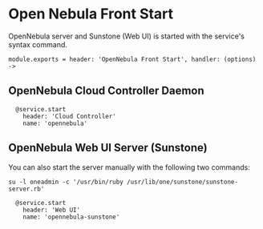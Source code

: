 
# Open Nebula Front Start

OpenNebula server and Sunstone (Web UI) is started with the service's syntax command.

    module.exports = header: 'OpenNebula Front Start', handler: (options) ->

## OpenNebula Cloud Controller Daemon

      @service.start
        header: 'Cloud Controller'
        name: 'opennebula'

## OpenNebula Web UI Server (Sunstone)

You can also start the server manually with the following two commands:

```
su -l oneadmin -c '/usr/bin/ruby /usr/lib/one/sunstone/sunstone-server.rb'
```

      @service.start
        header: 'Web UI'
        name: 'opennebula-sunstone'
